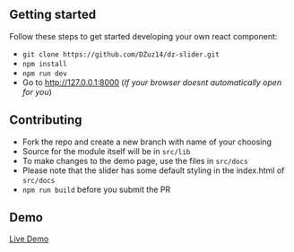 ## Getting started

Follow these steps to get started developing your own react component:

- `git clone https://github.com/DZuz14/dz-slider.git`
- `npm install`
- `npm run dev`
- Go to http://127.0.0.1:8000 (_If your browser doesnt automatically open for you_)

## Contributing

- Fork the repo and create a new branch with name of your choosing
- Source for the module itself will be in `src/lib`
- To make changes to the demo page, use the files in `src/docs`
- Please note that the slider has some default styling in the index.html of `src/docs`
- `npm run build` before you submit the PR

## Demo
[Live Demo](http://danzuzevich.com/dz-slider/)
